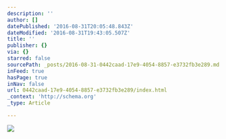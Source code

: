 ```yaml
---
description: ''
author: []
datePublished: '2016-08-31T20:05:48.843Z'
dateModified: '2016-08-31T19:43:05.507Z'
title: ''
publisher: {}
via: {}
starred: false
sourcePath: _posts/2016-08-31-0442caad-17e9-4054-8857-e3732fb3e289.md
inFeed: true
hasPage: true
inNav: false
url: 0442caad-17e9-4054-8857-e3732fb3e289/index.html
_context: 'http://schema.org'
_type: Article

---
```

![](https://the-grid-user-content.s3-us-west-2.amazonaws.com/53c7a9b2-55d4-4b68-81c4-cb656c3fd652.jpg)